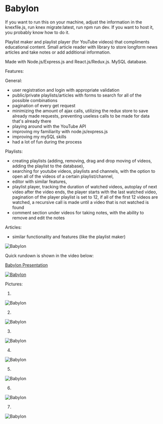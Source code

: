 # Babylon

If you want to run this on your machine, adjust the information in the knexfile.js, run knex migrate:latest, run npm run dev. If you want to host it, you probably know how to do it.

Playlist maker and playlist player (for YouTube videos) that compliments educational content. 
Small article reader with library to store longform news articles and take notes or add additional information. 

Made with Node.js/Express.js and React.js/Redux.js. MySQL database.

Features:

General:
   - user registration and login with appropriate validation
   - public/private playlists/articles with forms to search for all of the possible combinations
   - pagination of every get request
   - minimizing the amount of ajax calls, utilizing the redux store to save already made requests, preventing useless calls to be made for data that's already there
   - playing around with the YouTube API
   - improving my familiarity with node.js/express.js
   - improving my mySQL skills
   - had a lot of fun during the process

Playlists:
  - creating playlists (adding, removing, drag and drop moving of videos, adding the playlist to the database),
  - searching for youtube videos, playlists and channels, with the option to open all of the videos of a certain playlist/channel,
  - editor with similar features,
  - playlist player, tracking the duration of watched videos, autoplay of next video after the video ends, the player starts with the last watched video, pagination of the player playlist is set to 12, if all of the first 12 videos are watched, a recursive call is made until a video that is not watched is found
  - comment section under videos for taking notes, with the ability to remove and edit the notes
  
Articles:
  - similar functionality and features (like the playlist maker)


![Babylon](https://i.imgur.com/hFp03Nb.png)

Quick rundown is shown in the video below:


[Babylon Presentation](https://youtu.be/_T07_RPgyNc "BABYLON PRESENTATION")

[![Babylon](https://i.ytimg.com/vi/_T07_RPgyNc/hqdefault.jpg)](https://youtu.be/_T07_RPgyNc "BABYLON PRESENTATION")

Pictures:

1.

![Babylon](https://i.imgur.com/CiEkP3A.png)

2.

![Babylon](https://i.imgur.com/LZoD9jR.png)

3.

![Babylon](https://i.imgur.com/4zyuz3q.png) 

4.

![Babylon](https://i.imgur.com/LdRSG8G.png) 

5.

![Babylon](https://i.imgur.com/d2a3rQM.png) 

6.

![Babylon](https://i.imgur.com/QeozEQv.png) 

7.

![Babylon](https://i.imgur.com/sTZzD90.png)










